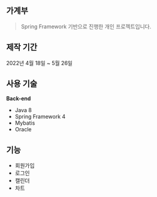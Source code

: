 ## 가계부
> Spring Framework 기반으로 진행한 개인 프로젝트입니다.

## 제작 기간
2022년 4월 18일 ~ 5월 26일

## 사용 기술
__Back-end__
* Java 8
* Spring Framework 4
* Mybatis
* Oracle

## 기능
* 회원가입
* 로그인
* 캘린더
* 차트
